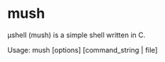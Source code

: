# mush

μshell (mush) is a simple shell written in C.

Usage: mush [options] [command_string | file]
